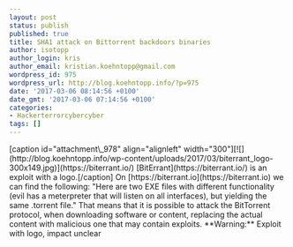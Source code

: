```yaml
---
layout: post
status: publish
published: true
title: SHA1 attack on Bittorrent backdoors binaries
author: isotopp
author_login: kris
author_email: kristian.koehntopp@gmail.com
wordpress_id: 975
wordpress_url: http://blog.koehntopp.info/?p=975
date: '2017-03-06 08:14:56 +0100'
date_gmt: '2017-03-06 07:14:56 +0100'
categories:
- Hackerterrorcybercyber
tags: []
---
```

<p>[caption id="attachment\_978" align="alignleft" width="300"][![](http://blog.koehntopp.info/wp-content/uploads/2017/03/biterrant_logo-300x149.jpg)](https://biterrant.io/) [BitErrant](https://biterrant.io/) is an exploit with a logo.[/caption] On&nbsp;[https://biterrant.io](https://biterrant.io)&nbsp;we can find the following: "Here are two EXE files with different functionality (evil has a meterpreter that will listen on all interfaces), but yielding the same .torrent file." That means that it is possible to attack the BitTorrent protocol, when downloading software or content, replacing the actual content with malicious one that may contain exploits. **Warning:** Exploit with logo, impact unclear</p>
